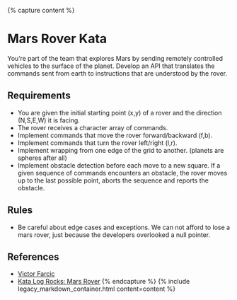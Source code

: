 {% capture content %}
# Mars Rover Kata

You’re part of the team that explores Mars by sending remotely controlled vehicles to the surface of the planet. Develop an API that translates the commands sent from earth to instructions that are understood by the rover.

## Requirements

* You are given the initial starting point (x,y) of a rover and the direction (N,S,E,W) it is facing.
* The rover receives a character array of commands.
* Implement commands that move the rover forward/backward (f,b).
* Implement commands that turn the rover left/right (l,r).
* Implement wrapping from one edge of the grid to another. (planets are spheres after all)
* Implement obstacle detection before each move to a new square. If a given sequence of commands encounters an obstacle, the rover moves up to the last possible point, aborts the sequence and reports the obstacle.

## Rules

* Be careful about edge cases and exceptions. We can not afford to lose a mars rover, just because the developers overlooked a null pointer.

## References

* [Victor Farcic](https://technologyconversations.com/2014/10/17/java-tutorial-through-katas-mars-rover/)
* [Kata Log Rocks: Mars Rover](http://kata-log.rocks/mars-rover-kata)
{% endcapture %}
{% include legacy_markdown_container.html content=content %}
